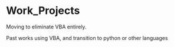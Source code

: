 # Work_Projects
 Moving to eliminate VBA entirely. 
 
 Past works using VBA, and transition to python or other languages
